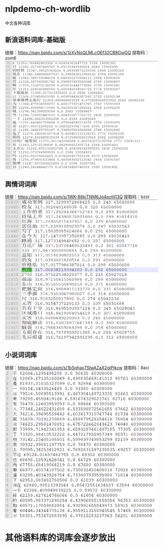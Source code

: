 # nlpdemo-ch-wordlib
中文各种词库
## 新浪语料词库-基础版
链接：https://pan.baidu.com/s/1zXyNoQLMLcOEf32CB8GwGQ 
提取码：zom6
![部分示例](https://github.com/MrLi008/nlpdemo-ch-wordlib/blob/master/images/新浪语料词库截图.png)
## 舆情词词库
链接：https://pan.baidu.com/s/1WK-88kjTNM6Jq4eotjI13Q 
提取码：bzst
![部分示例](https://github.com/MrLi008/nlpdemo-ch-wordlib/blob/master/images/舆情语料词库截图.png)
## 小说词词库
链接：https://pan.baidu.com/s/1bSqhax7SlwAZaX2giPjkcw 
提取码：8aci 
![部分示例](https://github.com/MrLi008/nlpdemo-ch-wordlib/blob/master/images/b47326fa2a9c203b6459490da4174e4.png)
# 其他语料库的词库会逐步放出
